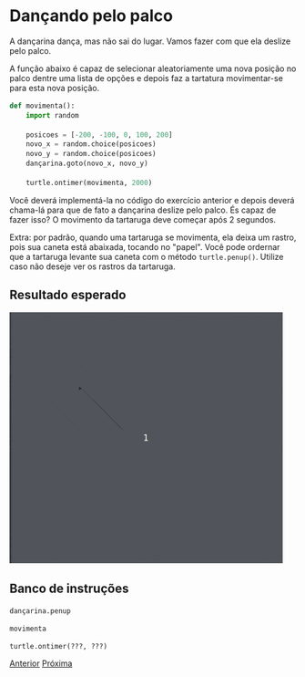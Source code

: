 # Dançando pelo palco

A dançarina dança, mas não sai do lugar. Vamos fazer com que ela deslize pelo
palco.

A função abaixo é capaz de selecionar aleatoriamente uma nova posição no palco
dentre uma lista de opções e depois faz a tartatura movimentar-se para esta
nova posição.

```python 
def movimenta():
    import random

    posicoes = [-200, -100, 0, 100, 200]
    novo_x = random.choice(posicoes)
    novo_y = random.choice(posicoes)
    dançarina.goto(novo_x, novo_y)

    turtle.ontimer(movimenta, 2000)
```

Você deverá implementá-la no código do exercício anterior e depois deverá
chama-lá para que de fato a dançarina deslize pelo palco. És capaz de fazer
isso? O movimento da tartaruga deve começar após 2 segundos.

Extra: por padrão, quando uma tartaruga se movimenta, ela deixa um rastro, pois
sua caneta está abaixada, tocando no "papel". Você pode ordernar que a tartaruga
levante sua caneta com o método ```turtle.penup()```. Utilize caso não deseje
ver os rastros da tartaruga.

## Resultado esperado
![Deslizando pelo palco](05_desliza_pelo_palco.gif "Deslizando pelo palco")

## Banco de instruções

```dançarina.penup```

```movimenta```

```turtle.ontimer(???, ???)```


[Anterior](04_palco_que_brilha.md) [Próxima](06_???.md)
